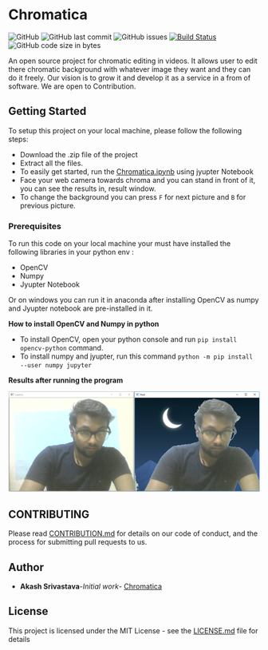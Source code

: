 # Chromatica 
![GitHub](https://img.shields.io/github/license/Dev-akash/Chromatica) ![GitHub last commit](https://img.shields.io/github/last-commit/Dev-Akash/Chromatica) ![GitHub issues](https://img.shields.io/github/issues-raw/Dev-Akash/Chromatica) [![Build Status](https://travis-ci.org/Dev-Akash/Chromatica.svg?branch=master)](https://travis-ci.org/Dev-Akash/Chromatica) ![GitHub code size in bytes](https://img.shields.io/github/languages/code-size/Dev-Akash/Chromatica)

An open source project for chromatic editing in videos. It allows user to edit there chromatic background with whatever image they want
and they can do it freely. Our vision is to grow it and develop it as a service in a from of software. We are open to Contribution.

## Getting Started
To setup this project on your local machine, please follow the following steps:

* Download the .zip file of the project
* Extract all the files.
* To easily get started, run the [Chromatica.ipynb](https://github.com/Dev-Akash/Chromatica/blob/master/Cromatica.ipynb) using jyupter Notebook
* Face your web camera towards chroma and you can stand in front of it, you can see the results in, result window.
* To change the background you can press `F` for next picture and `B` for previous picture.

### Prerequisites

To run this code on your local machine your must have installed the following libraries in your python env :
* OpenCV
* Numpy
* Jyupter Notebook

Or on windows you can run it in anaconda after installing OpenCV as numpy and Jyupter notebook are pre-installed in it.

**How to install OpenCV and Numpy in python**

* To install OpenCV, open your python console and run `pip install opencv-python` command.
* To install numpy and jyupter, run this command `python -m pip install --user numpy jupyter`

**Results after running the program**

![Alt text](https://github.com/Dev-Akash/Chromatica/blob/master/result/resultOfProject(1).PNG)

## CONTRIBUTING

Please read [CONTRIBUTION.md](https://github.com/Dev-Akash/Chromatica/blob/master/CONTRIBUTION.md) for details on our code of conduct, and the process for submitting pull requests to us.


## Author
* **Akash Srivastava**-*Initial work*- [Chromatica](https://github.com/dev-akash/Chromatica)

## License

This project is licensed under the MIT License - see the [LICENSE.md](LICENSE.md) file for details

